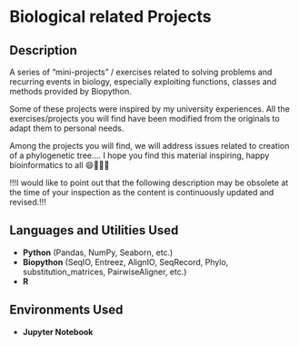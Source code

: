 <h1>Biological related Projects</h1>

<h2>Description</h2>
A series of “mini-projects” / exercises related to solving problems and recurring events in biology, especially exploiting functions, classes and methods provided by Biopython.

Some of these projects were inspired by my university experiences. All the exercises/projects you will find have been modified from the originals to adapt them to personal needs.

Among the projects you will find, we will address issues related to creation of a phylogenetic tree....
I hope you find this material inspiring, happy bioinformatics to all 😄🔬🌱🐧

!!!I would like to point out that the following description may be obsolete at the time of your inspection as the content is continuously updated and revised.!!!
<br />


<h2>Languages and Utilities Used</h2>

- <b>Python</b> (Pandas, NumPy, Seaborn, etc.)
- <b>Biopython</b> (SeqIO, Entreez, AlignIO, SeqRecord, Phylo, substitution_matrices, PairwiseAligner, etc.)
- <b>R</b>

<h2>Environments Used </h2>

- <b>Jupyter Notebook</b> 
